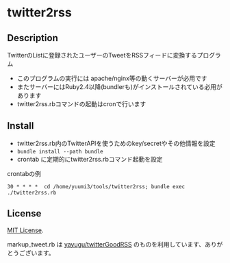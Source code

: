 # twitter2rss

## Description

TwitterのListに登録されたユーザーのTweetをRSSフィードに変換するプログラム

- このプログラムの実行には apache/nginx等の動くサーバーが必用です
- またサーバーにはRuby2.4以降(bundlerも)がインストールされている必用があります
- twitter2rss.rbコマンドの起動はcronで行います

## Install

- twitter2rss.rb内のTwitterAPIを使うためのkey/secretやその他情報を設定
- `bundle install --path bundle`
- crontab に定期的にtwitter2rss.rbコマンド起動を設定

crontabの例

```
30 * * * *  cd /home/yuumi3/tools/twitter2rss; bundle exec ./twitter2rss.rb
```



## License

[MIT License](http://www.opensource.org/licenses/MIT).

markup_tweet.rb は [yayugu/twitterGoodRSS](https://github.com/yayugu/twitterGoodRSS) のものを利用しています、ありがとうございます。
